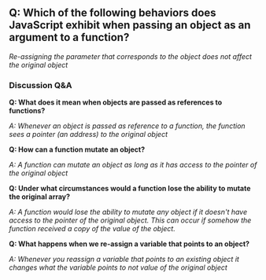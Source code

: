 ## Q: Which of the following behaviors does JavaScript exhibit when passing an object as an argument to a function?

_Re-assigning the parameter that corresponds to the object does not affect the original object_

### Discussion Q&A

**Q: What does it mean when objects are passed as references to functions?**

_A: Whenever an object is passed as reference to a function, the function sees a pointer (an address) to the original object_

**Q: How can a function mutate an object?**

_A: A function can mutate an object as long as it has access to the pointer of the original object_

**Q: Under what circumstances would a function lose the ability to mutate the original array?**

_A: A function would lose the ability to mutate any object if it doesn't have access to the pointer of the original object. This can occur if somehow the function received a copy of the value of the object._

**Q: What happens when we re-assign a variable that points to an object?**

_A: Whenever you reassign a variable that points to an existing object it changes what the variable points to not value of the original object_
